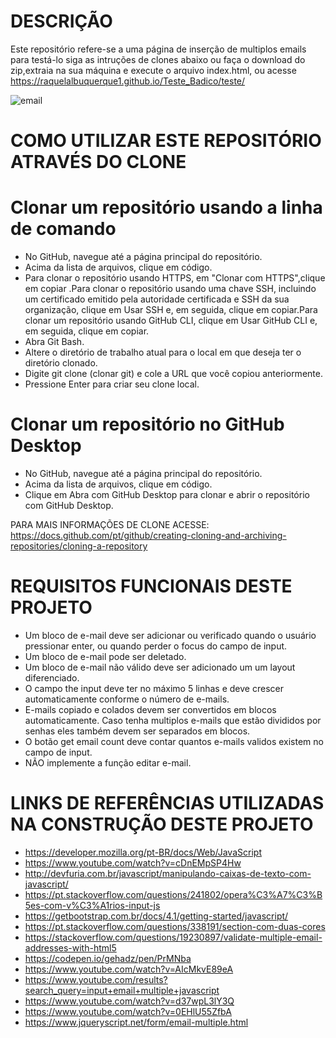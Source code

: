 # DESCRIÇÃO

  Este repositório refere-se a uma página de inserção de multiplos emails para testá-lo siga as intruções de clones abaixo ou faça o download do zip,extraia na sua máquina  e execute o arquivo index.html, ou acesse https://raquelalbuquerque1.github.io/Teste_Badico/teste/
  
  ![email](https://user-images.githubusercontent.com/62721013/118052048-75378980-b358-11eb-882d-9d79201364b1.png)

  
#  COMO UTILIZAR ESTE REPOSITÓRIO  ATRAVÉS DO CLONE

#  Clonar um repositório usando a linha de  comando

- No GitHub, navegue até a página principal do repositório.
- Acima da lista de arquivos, clique em  código.
-  Para clonar o repositório usando HTTPS, em "Clonar com HTTPS",clique em copiar .Para clonar o repositório usando uma chave SSH, incluindo um certificado emitido pela autoridade certificada e SSH da sua organização, clique em Usar SSH e, em seguida, clique em copiar.Para clonar um repositório usando GitHub CLI, clique em Usar GitHub CLI e, em seguida, clique em copiar.
-  Abra Git Bash.
-  Altere o diretório de trabalho atual para o local em que deseja ter o diretório clonado.
-  Digite git clone (clonar git) e cole a URL que você copiou anteriormente.
-  Pressione Enter para criar seu clone local.

# Clonar um repositório no GitHub Desktop

- No GitHub, navegue até a página principal do repositório.
-  Acima da lista de arquivos, clique em  código.
-  Clique em  Abra com GitHub Desktop para clonar e abrir o repositório com GitHub Desktop.

PARA MAIS INFORMAÇÕES DE CLONE ACESSE: https://docs.github.com/pt/github/creating-cloning-and-archiving-repositories/cloning-a-repository

# REQUISITOS FUNCIONAIS DESTE PROJETO

-  Um bloco de e-mail deve ser adicionar ou verificado quando o usuário
pressionar enter, ou quando perder o focus do campo de input.
-  Um bloco de e-mail pode ser deletado.
-  Um bloco de e-mail não válido deve ser adicionado um um layout diferenciado.
-  O campo the input deve ter no máximo 5 linhas e deve crescer
automaticamente conforme o número de e-mails.
-  E-mails copiado e colados devem ser convertidos em blocos
automaticamente. Caso tenha multiplos e-mails que estão divididos por
senhas eles também devem ser separados em blocos.
- O botão get email count deve contar quantos e-mails validos existem no
campo de input.
- NÃO implemente a função editar e-mail.

#  LINKS DE REFERÊNCIAS UTILIZADAS NA CONSTRUÇÃO DESTE PROJETO

- https://developer.mozilla.org/pt-BR/docs/Web/JavaScript
- https://www.youtube.com/watch?v=cDnEMpSP4Hw
- http://devfuria.com.br/javascript/manipulando-caixas-de-texto-com-javascript/
- https://pt.stackoverflow.com/questions/241802/opera%C3%A7%C3%B5es-com-v%C3%A1rios-input-js
- https://getbootstrap.com.br/docs/4.1/getting-started/javascript/
- https://pt.stackoverflow.com/questions/338191/section-com-duas-cores
- https://stackoverflow.com/questions/19230897/validate-multiple-email-addresses-with-html5
- https://codepen.io/gehadz/pen/PrMNba
- https://www.youtube.com/watch?v=AIcMkvE89eA
- https://www.youtube.com/results?search_query=input+email+multiple+javascript
- https://www.youtube.com/watch?v=d37wpL3lY3Q
- https://www.youtube.com/watch?v=0EHlU55ZfbA
- https://www.jqueryscript.net/form/email-multiple.html
